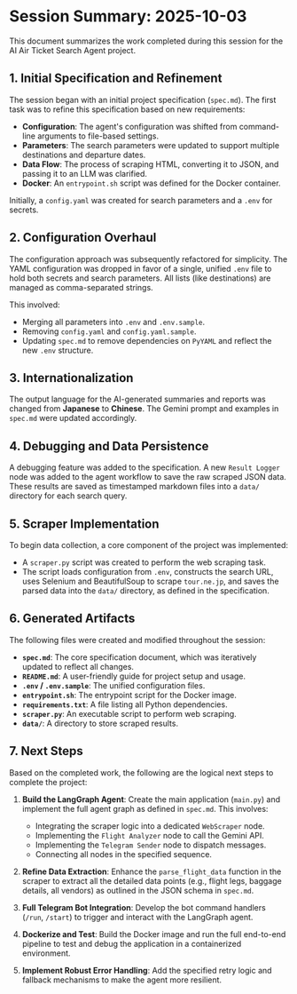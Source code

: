 # Session Summary: 2025-10-03

This document summarizes the work completed during this session for the AI Air Ticket Search Agent project.

## 1. Initial Specification and Refinement

The session began with an initial project specification (`spec.md`). The first task was to refine this specification based on new requirements:

- **Configuration**: The agent's configuration was shifted from command-line arguments to file-based settings.
- **Parameters**: The search parameters were updated to support multiple destinations and departure dates.
- **Data Flow**: The process of scraping HTML, converting it to JSON, and passing it to an LLM was clarified.
- **Docker**: An `entrypoint.sh` script was defined for the Docker container.

Initially, a `config.yaml` was created for search parameters and a `.env` for secrets.

## 2. Configuration Overhaul

The configuration approach was subsequently refactored for simplicity. The YAML configuration was dropped in favor of a single, unified `.env` file to hold both secrets and search parameters. All lists (like destinations) are managed as comma-separated strings.

This involved:
- Merging all parameters into `.env` and `.env.sample`.
- Removing `config.yaml` and `config.yaml.sample`.
- Updating `spec.md` to remove dependencies on `PyYAML` and reflect the new `.env` structure.

## 3. Internationalization

The output language for the AI-generated summaries and reports was changed from **Japanese** to **Chinese**. The Gemini prompt and examples in `spec.md` were updated accordingly.

## 4. Debugging and Data Persistence

A debugging feature was added to the specification. A new `Result Logger` node was added to the agent workflow to save the raw scraped JSON data. These results are saved as timestamped markdown files into a `data/` directory for each search query.

## 5. Scraper Implementation

To begin data collection, a core component of the project was implemented:

- A `scraper.py` script was created to perform the web scraping task.
- The script loads configuration from `.env`, constructs the search URL, uses Selenium and BeautifulSoup to scrape `tour.ne.jp`, and saves the parsed data into the `data/` directory, as defined in the specification.

## 6. Generated Artifacts

The following files were created and modified throughout the session:

- **`spec.md`**: The core specification document, which was iteratively updated to reflect all changes.
- **`README.md`**: A user-friendly guide for project setup and usage.
- **`.env` / `.env.sample`**: The unified configuration files.
- **`entrypoint.sh`**: The entrypoint script for the Docker image.
- **`requirements.txt`**: A file listing all Python dependencies.
- **`scraper.py`**: An executable script to perform web scraping.
- **`data/`**: A directory to store scraped results.

## 7. Next Steps

Based on the completed work, the following are the logical next steps to complete the project:

1.  **Build the LangGraph Agent**: Create the main application (`main.py`) and implement the full agent graph as defined in `spec.md`. This involves:
    - Integrating the scraper logic into a dedicated `WebScraper` node.
    - Implementing the `Flight Analyzer` node to call the Gemini API.
    - Implementing the `Telegram Sender` node to dispatch messages.
    - Connecting all nodes in the specified sequence.

2.  **Refine Data Extraction**: Enhance the `parse_flight_data` function in the scraper to extract all the detailed data points (e.g., flight legs, baggage details, all vendors) as outlined in the JSON schema in `spec.md`.

3.  **Full Telegram Bot Integration**: Develop the bot command handlers (`/run`, `/start`) to trigger and interact with the LangGraph agent.

4.  **Dockerize and Test**: Build the Docker image and run the full end-to-end pipeline to test and debug the application in a containerized environment.

5.  **Implement Robust Error Handling**: Add the specified retry logic and fallback mechanisms to make the agent more resilient.
